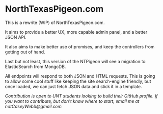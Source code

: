 # NorthTexasPigeon.com

This is a rewrite (WIP) of NorthTexasPigeon.com.

It aims to provide a better UX, more capable admin panel,
and a better JSON API.

It also aims to make better use of promises, and keep the
controllers from getting out of hand.

Last but not least, this version of the NTPigeon will see
a migration to ElasticSearch from MongoDB.

All endpoints will respond to both JSON and HTML requests.
This is going to allow some cool stuff like keeping the site
search-engine friendly, but once loaded, we can just fetch
JSON data and stick it in a template.

_Contribution is open to UNT students looking to build their GitHub
profile. If you want to contribute, but don't know where to start,
email me at notCaseyWebb@gmail.com_
